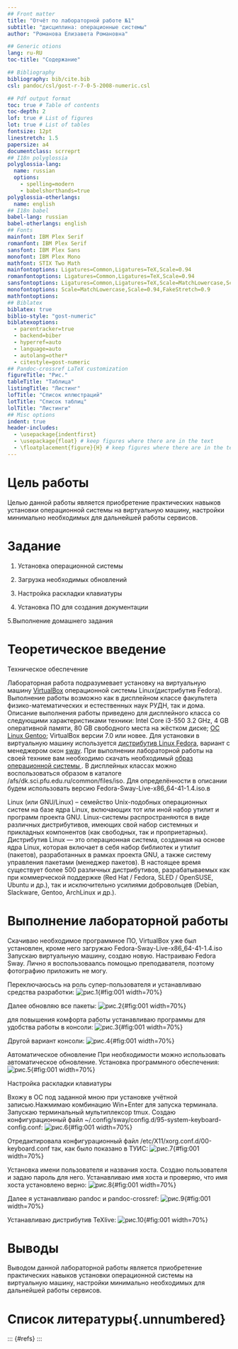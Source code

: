 ```yaml
---
## Front matter
title: "Отчёт по лабораторной работе №1"
subtitle: "дисциплина: операционные системы"
author: "Романова Елизавета Романовна"

## Generic otions
lang: ru-RU
toc-title: "Содержание"

## Bibliography
bibliography: bib/cite.bib
csl: pandoc/csl/gost-r-7-0-5-2008-numeric.csl

## Pdf output format
toc: true # Table of contents
toc-depth: 2
lof: true # List of figures
lot: true # List of tables
fontsize: 12pt
linestretch: 1.5
papersize: a4
documentclass: scrreprt
## I18n polyglossia
polyglossia-lang:
  name: russian
  options:
	- spelling=modern
	- babelshorthands=true
polyglossia-otherlangs:
  name: english
## I18n babel
babel-lang: russian
babel-otherlangs: english
## Fonts
mainfont: IBM Plex Serif
romanfont: IBM Plex Serif
sansfont: IBM Plex Sans
monofont: IBM Plex Mono
mathfont: STIX Two Math
mainfontoptions: Ligatures=Common,Ligatures=TeX,Scale=0.94
romanfontoptions: Ligatures=Common,Ligatures=TeX,Scale=0.94
sansfontoptions: Ligatures=Common,Ligatures=TeX,Scale=MatchLowercase,Scale=0.94
monofontoptions: Scale=MatchLowercase,Scale=0.94,FakeStretch=0.9
mathfontoptions:
## Biblatex
biblatex: true
biblio-style: "gost-numeric"
biblatexoptions:
  - parentracker=true
  - backend=biber
  - hyperref=auto
  - language=auto
  - autolang=other*
  - citestyle=gost-numeric
## Pandoc-crossref LaTeX customization
figureTitle: "Рис."
tableTitle: "Таблица"
listingTitle: "Листинг"
lofTitle: "Список иллюстраций"
lotTitle: "Список таблиц"
lolTitle: "Листинги"
## Misc options
indent: true
header-includes:
  - \usepackage{indentfirst}
  - \usepackage{float} # keep figures where there are in the text
  - \floatplacement{figure}{H} # keep figures where there are in the text
---
```


# Цель работы

Целью данной работы является приобретение практических навыков установки операционной системы на виртуальную машину, настройки минимально необходимых для дальнейшей работы сервисов.

# Задание



1. Установка операционной системы

2. Загрузка необходимых обновлений

3. Настройка раскладки клавиатуры

4. Установка ПО для создания документации

5.Выполнение домашнего задания 
# Теоретическое введение


Техническое обеспечение

Лабораторная работа подразумевает установку на виртуальную машину [VirtualBox](https://www.virtualbox.org/) операционной системы Linux(дистрибутив Fedora).
Выполнение работы возможно как в дисплейном классе факультета физико-математических и естественных наук РУДН, так и дома. Описание выполнения работы приведено для
 дисплейного класса со следующими характеристиками техники:
Intel Core i3-550 3.2 GHz, 4 GB оперативной памяти, 80 GB свободного места на жёстком диске;
[ОС Linux Gentoo](http://www.gentoo.ru/);
VirtualBox версии 7.0 или новее.
Для установки в виртуальную машину используется [дистрибутив Linux Fedora](https://getfedora.org), вариант с менеджером окон [sway](https://fedoraproject.org/spins/sway/).
При выполнении лабораторной работы на своей технике вам необходимо скачать необходимый [образ операционной системы ](https://fedoraproject.org/spins/sway/download/index.html).
В дисплейных классах можно воспользоваться образом в каталоге /afs/dk.sci.pfu.edu.ru/common/files/iso.
Для определённости в описании будем использовать версию Fedora-Sway-Live-x86_64-41-1.4.iso.в

Linux (или GNU/Linux) – семейство Unix-подобных операционных систем на базе ядра Linux, включающих тот или иной набор утилит и программ проекта GNU. Linux-системы
 распространяются в виде различных дистрибутивов, имеющих свой набор системных и прикладных компонентов (как свободных, так и проприетарных). Дистрибутив Linux — это
  операционная система, созданная на основе ядра Linux, которая включает в себя набор библиотек и утилит (пакетов), разработанных в рамках проекта GNU, а также систему 
  управления пакетами (менеджер пакетов). В настоящее время существует более 500 различных дистрибутивов, разрабатываемых как при коммерческой поддержке 
  (Red Hat / Fedora, SLED / OpenSUSE, Ubuntu и др.), так и исключительно усилиями добровольцев (Debian, Slackware, Gentoo, ArchLinux и др.).

# Выполнение лабораторной работы
Скачиваю необходимое программное ПО, VirtualBox уже был установлен, кроме него загружаю Fedora-Sway-Live-x86_64-41-1.4.iso Запускаю виртуальную машину, создаю новую.
 Настраиваю Fedora Sway. 
Лично я воспользоваалсь помощью преподавателя, поэтому фотографию приложить не могу.


Переключаюсьсь на роль супер-пользователя и устанавливаю средства разработки:
![рис.1](1.jpg){#fig:001 width=70%}


Далее обновляю все пакеты:
![рис.2](2.jpg){#fig:001 width=70%}

для повышения комфорта работы устанавливаю программы для удобства работы в консоли:
![рис.3](3.jpg){#fig:001 width=70%}

Другой вариант консоли:
![рис.4](4.jpg){#fig:001 width=70%}

Автоматическое обновление
При необходимости можно использовать автоматическое обновление.
Установка программного обеспечения:
![рис.5](5.jpg){#fig:001 width=70%}

Настройка раскладки клавиатуры

Вхожу  в ОС под заданной мною при установке учётной записью.Нажмимаю комбинацию Win+Enter для запуска терминала. Запускаю терминальный мультиплексор tmux.
Создаю конфигурационный файл ~/.config/sway/config.d/95-system-keyboard-config.conf:
![рис.6](6.jpg){#fig:001 width=70%}

Отредактировала конфигурационный файл /etc/X11/xorg.conf.d/00-keyboard.conf так, как было показано в ТУИС:
![рис.7](7.jpg){#fig:001 width=70%}

Установка имени пользователя и названия хоста. Создаю  пользователя и задаю пароль для него. Устанавливаю имя хоста и проверяю, что имя хоста установлено верно:
![рис.8](8.jpg){#fig:001 width=70%}

Далее я устанавливаю pandoc и  pandoc-crossref:
![рис.9](9.jpg){#fig:001 width=70%}


Устанавливаю  дистрибутив TeXlive:
![рис.10](10.jpg){#fig:001 width=70%}

#  Выводы
Выводом данной лабораторной работы  является приобретение практических навыков установки операционной системы на виртуальную машину, настройки минимально необходимых
 для дальнейшей работы сервисов.


# Список литературы{.unnumbered}

::: {#refs}
:::
